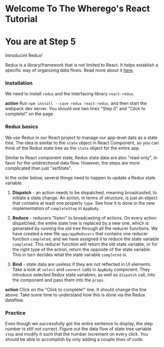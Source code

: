 # Welcome To The Wherego's React Tutorial

# You are at Step 5 

Introducint Redux!

Redux is a library/framework that is not limited to React. It helps establish a specific way of organizing data flows. Read more about it [here](http://redux.js.org/docs/basics/DataFlow.html).

### Installation
We need to install `redux` and the interfacing library `react-redux`.

**action** Run `npm install --save redux react-redux`, and then start the webpack dev server. You should see two lines "Step 0" and "Click to complete!" on the page.

### Redux basics
We use Redux in our React project to manage our app-level data as a state tree. The idea is similar to the `state` object in React Component, so you can think of the Redux state tree as the `state` object for the entire app.

Similar to React component state, Redux state data are also "read-only", in favor for the unidirectional data flow. However, the steps are more complicated than just "setState".

In the order below, several things need to happen to update a Redux state variable:

1. **Dispatch** - an action needs to be dispatched, meaning broadcasted, to initiate a state change. An action, in terms of structure, is just an object that contains at least one property `type`. See how it is done in the new implementation of `completeStep` in `AppBody`.

2. **Reduce** - reducers "listen" to broadcasting of actions. On every action dispatched, the entire state tree is replaced by a new one, which is generated by running the old tree through all the reducer functions. We have created a new file `app/appReducers` that contains one reducer function `completed`, and we have assigned it to reduce the state variable `completed`. This reducer function will return the old state variable, or for the right type of the action, return the opposite of the state variable. This in turn decides what the state variable `completed` is.

3. **Bind** - state data are useless if they are not reflected in UI elements. Take a look at `select` and `connect` calls in `AppBody` component. They introduce selected Redux state variables, as well as `dispatch` call, into the component and pass them into the `props`.

**action** Click on the "Click to complete!" line. It should change the line above. Take some time to understand how this is done via the Redux dataflow.

### Practice
Even though we successfully got the entire sentence to display, the step number is still not correct. Figure out the data flow of state tree variable `step` and modify it such that the number increment on every click. You should be able to accomplish by only adding a couple lines of code.
